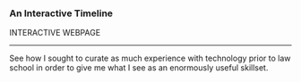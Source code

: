 ### An Interactive Timeline

INTERACTIVE WEBPAGE

---

>

See how I sought to curate as much experience with technology prior to law school in order to give me what I see
as an enormously useful skillset.